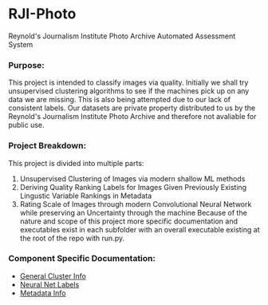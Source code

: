 # RJI-Photo
Reynold's Journalism Institute Photo Archive Automated Assessment System

### Purpose:
This project is intended to classify images via quality. Initially we shall try unsupervised clustering algorithms to see if the machines pick up on any data we are missing. This is also being attempted due to our lack of consistent labels. Our datasets are private property distributed to us by the Reynold's Journalism Institute Photo Archive and therefore not avaliable for public use. 

### Project Breakdown:
This project is divided into multiple parts:
1. Unsupervised Clustering of Images via modern shallow ML methods
2. Deriving Quality Ranking Labels for Images Given Previously Existing Lingustic Variable Rankings in Metadata 
3. Rating Scale of Images through modern Convolutional Neural Network while preserving an Uncertainty through the machine 
Because of the nature and scope of this project more specific documentation and executables exist in each subfolder with an overall executable existing at the root of the repo with run.py. 

### Component Specific Documentation:
* [General Cluster Info](README_Cluster.md)
* [Neural Net Labels](labels_features.md)
* [Metadata Info](README_meta.md)
